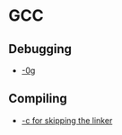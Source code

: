 # GCC

## Debugging

- [-0g](compilers/gcc/0g.md)

## Compiling

- [-c for skipping the linker](compilers/gcc/c_flag.md)
